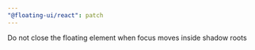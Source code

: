 ```yaml
---
"@floating-ui/react": patch
---
```


Do not close the floating element when focus moves inside shadow roots
